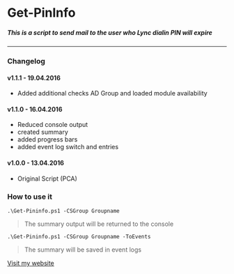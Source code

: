 # Get-PinInfo
##### This is a script to send mail to the user who Lync dialin PIN will expire
---
### Changelog
  
#### v1.1.1 - 19.04.2016
* Added additional checks AD Group and loaded module availability
  
#### v1.1.0 - 16.04.2016
* Reduced console output
* created summary
* added progress bars
* added event log switch and entries
  
#### v1.0.0 - 13.04.2016
* Original Script (PCA)
  
### How to use it
    .\Get-Pininfo.ps1 -CSGroup Groupname
> The summary output will be returned to the console

    .\Get-Pininfo.ps1 -CSGroup Groupname -ToEvents
> The summary will be saved in event logs

[Visit my website](https://www.petrecalinoiu.com)
